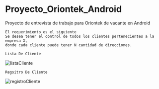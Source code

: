 # Proyecto_Oriontek_Android
Proyecto de entrevista de trabajo para Oriontek de vacante en Android 
~~~
El requerimiento es el siguiente
Se desea tener el control de todos los clientes pertenecientes a la empresa X,
donde cada cliente puede tener N cantidad de direcciones. 
~~~

~~~
Lista De Cliente
~~~
![listaCliente](https://user-images.githubusercontent.com/65502311/191651537-3b565cb7-38f1-4278-989a-fe3434ebd0b3.PNG)
~~~
Regsitro De Cliente
~~~
![registroCliente](https://user-images.githubusercontent.com/65502311/191651546-03e0d233-19c4-41f1-80c6-56db458c71e0.PNG)
